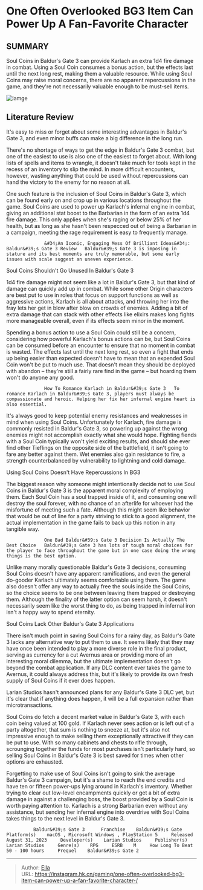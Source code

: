 # One Often Overlooked BG3 Item Can Power Up A Fan-Favorite Character 


## SUMMARY 



  Soul Coins in Baldur&#39;s Gate 3 can provide Karlach an extra 1d4 fire damage in combat.   Using a Soul Coin consumes a bonus action, but the effects last until the next long rest, making them a valuable resource.   While using Soul Coins may raise moral concerns, there are no apparent repercussions in the game, and they&#39;re not necessarily valuable enough to be must-sell items.  

![iamge](https://static1.srcdn.com/wordpress/wp-content/uploads/2024/01/one-often-overlooked-bg3-item-can-power-up-a-fan-favorite-character.jpg)

## Literature Review

It&#39;s easy to miss or forget about some interesting advantages in Baldur&#39;s Gate 3, and even minor buffs can make a big difference in the long run.




There&#39;s no shortage of ways to get the edge in Baldur&#39;s Gate 3 combat, but one of the easiest to use is also one of the easiest to forget about. With long lists of spells and items to wrangle, it doesn&#39;t take much for tools kept in the recess of an inventory to slip the mind. In more difficult encounters, however, wasting anything that could be used without repercussions can hand the victory to the enemy for no reason at all.




One such feature is the inclusion of Soul Coins in Baldur&#39;s Gate 3, which can be found early on and crop up in various locations throughout the game. Soul Coins are used to power up Karlach&#39;s infernal engine in combat, giving an additional stat boost to the Barbarian in the form of an extra 1d4 fire damage. This only applies when she&#39;s raging or below 25% of her health, but as long as she hasn&#39;t been respecced out of being a Barbarian in a campaign, meeting the rage requirement is easy to frequently manage.

                  &#34;An Iconic, Engaging Mess Of Brilliant Ideas&#34;: Baldur&#39;s Gate 3 Review   Baldur&#39;s Gate 3 is imposing in stature and its best moments are truly memorable, but some early issues with scale suggest an uneven experience.   


 Soul Coins Shouldn&#39;t Go Unused In Baldur&#39;s Gate 3 
          




1d4 fire damage might not seem like a lot in Baldur&#39;s Gate 3, but that kind of damage can quickly add up in combat. While some other Origin characters are best put to use in roles that focus on support functions as well as aggressive actions, Karlach is all about attacks, and throwing her into the fray lets her get in blow after blow on crowds of enemies. Adding a bit of extra damage that can stack with other effects like elixirs makes long fights more manageable overall, even if its effects seem minor in the moment.

Spending a bonus action to use a Soul Coin could still be a concern, considering how powerful Karlach&#39;s bonus actions can be, but Soul Coins can be consumed before an encounter to ensure that no moment in combat is wasted. The effects last until the next long rest, so even a fight that ends up being easier than expected doesn&#39;t have to mean that an expended Soul Coin won&#39;t be put to much use. That doesn&#39;t mean they should be deployed with abandon – they&#39;re still a fairly rare find in the game – but hoarding them won&#39;t do anyone any good.




                  How To Romance Karlach in Baldur&#39;s Gate 3   To romance Karlach in Baldur&#39;s Gate 3, players must always be compassionate and heroic. Helping her fix her infernal engine heart is also essential.   

It&#39;s always good to keep potential enemy resistances and weaknesses in mind when using Soul Coins. Unfortunately for Karlach, fire damage is commonly resisted in Baldur&#39;s Gate 3, so powering up against the wrong enemies might not accomplish exactly what she would hope. Fighting fiends with a Soul Coin typically won&#39;t yield exciting results, and should she ever find other Tieflings on the opposite side of the battlefield, it isn&#39;t going to fare any better against them. Wet enemies also gain resistance to fire, a strength counterbalanced by vulnerability to lightning and cold damage.



 Using Soul Coins Doesn&#39;t Have Repercussions In BG3 
         




The biggest reason why someone might intentionally decide not to use Soul Coins in Baldur&#39;s Gate 3 is the apparent moral complexity of employing them. Each Soul Coin has a soul trapped inside of it, and consuming one will destroy the soul forever, with no chance of an afterlife for whoever had the misfortune of meeting such a fate. Although this might seem like behavior that would be out of line for a party striving to stick to a good alignment, the actual implementation in the game fails to back up this notion in any tangible way.

                  One Bad Baldur&#39;s Gate 3 Decision Is Actually The Best Choice   Baldur&#39;s Gate 3 has lots of tough moral choices for the player to face throughout the game but in one case doing the wrong things is the best option.   

Unlike many morally questionable Baldur&#39;s Gate 3 decisions, consuming Soul Coins doesn&#39;t have any apparent ramifications, and even the general do-gooder Karlach ultimately seems comfortable using them. The game also doesn&#39;t offer any way to actually free the souls inside the Soul Coins, so the choice seems to be one between leaving them trapped or destroying them. Although the finality of the latter option can seem harsh, it doesn&#39;t necessarily seem like the worst thing to do, as being trapped in infernal iron isn&#39;t a happy way to spend eternity.






 Soul Coins Lack Other Baldur&#39;s Gate 3 Applications 
          

There isn&#39;t much point in saving Soul Coins for a rainy day, as Baldur&#39;s Gate 3 lacks any alternative way to put them to use. It seems likely that they may have once been intended to play a more diverse role in the final product, serving as currency for a cut Avernus area or providing more of an interesting moral dilemma, but the ultimate implementation doesn&#39;t go beyond the combat application. If any DLC content ever takes the game to Avernus, it could always address this, but it&#39;s likely to provide its own fresh supply of Soul Coins if it ever does happen.



Larian Studios hasn&#39;t announced plans for any Baldur&#39;s Gate 3 DLC yet, but it&#39;s clear that if anything does happen, it will be a full expansion rather than microtransactions.







Soul Coins do fetch a decent market value in Baldur&#39;s Gate 3, with each coin being valued at 100 gold. If Karlach never sees action or is left out of a party altogether, that sum is nothing to sneeze at, but it&#39;s also not impressive enough to make selling them exceptionally attractive if they can be put to use. With so many cabinets and chests to rifle through, scrounging together the funds for most purchases isn&#39;t particularly hard, so selling Soul Coins in Baldur&#39;s Gate 3 is best saved for times when other options are exhausted.

Forgetting to make use of Soul Coins isn&#39;t going to sink the average Baldur&#39;s Gate 3 campaign, but it&#39;s a shame to reach the end credits and have ten or fifteen power-ups lying around in Karlach&#39;s inventory. Whether trying to clear out low-level encampments quickly or get a bit of extra damage in against a challenging boss, the boost provided by a Soul Coin is worth paying attention to. Karlach is a strong Barbarian even without any assistance, but sending her infernal engine into overdrive with Soul Coins takes things to the next level in Baldur&#39;s Gate 3.




              Baldur&#39;s Gate 3      Franchise    Baldur&#39;s Gate     Platform(s)    macOS , Microsoft Windows , PlayStation 5     Released    August 31, 2023     Developer(s)    Larian Studios     Publisher(s)    Larian Studios     Genre(s)    RPG     ESRB    M     How Long To Beat    50 - 100 hours     Prequel    Baldur&#39;s Gate 2      


---

> Author: [Ella](https://instagram.hk.cn/)  
> URL: https://instagram.hk.cn/gaming/one-often-overlooked-bg3-item-can-power-up-a-fan-favorite-character-/  


